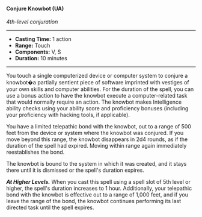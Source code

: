#### Conjure Knowbot (UA)
*4th-level conjuration*
___
- **Casting Time:** 1 action
- **Range:** Touch
- **Components:** V, S
- **Duration:** 10 minutes
___
You touch a single computerized device or computer system to conjure a knowbot�a partially sentient piece of software imprinted with vestiges of your own skills and computer abilities. For the duration of the spell, you can use a bonus action to have the knowbot execute a computer-related task that would normally require an action. The knowbot makes Intelligence ability checks using your ability score and proficiency bonuses (including your proficiency with hacking tools, if applicable).

You have a limited telepathic bond with the knowbot, out to a range of 500 feet from the device or system where the knowbot was conjured. If you move beyond this range, the knowbot disappears in 2d4 rounds, as if the duration of the spell had expired. Moving within range again immediately reestablishes the bond.

The knowbot is bound to the system in which it was created, and it stays there until it is dismissed or the spell's duration expires.

***At Higher Levels.*** When you cast this spell using a spell slot of 5th level or higher, the spell's duration increases to 1 hour. Additionally, your telepathic bond with the knowbot is effective out to a range of 1,000 feet, and if you leave the range of the bond, the knowbot continues performing its last directed task until the spell expires.